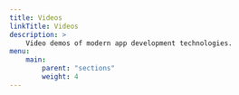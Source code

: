 ```yaml
---
title: Videos
linkTitle: Videos
description: >
    Video demos of modern app development technologies.
menu:
    main:
        parent: "sections"
        weight: 4
---
```


